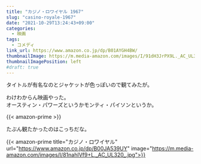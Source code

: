 ```yaml
---
title: "カジノ・ロワイヤル 1967"
slug: "casino-royale-1967"
date: "2021-10-29T13:24:43+09:00"
categories:
  - 映画
tags:
  - コメディ
link_url: https://www.amazon.co.jp/dp/B01AYGH4BW/
thumbnailImage: https://m.media-amazon.com/images/I/91dH3JrPX9L._AC_UL320_.jpg
thumbnailImagePosition: left
#draft: true
---
```

タイトルが有名なのとジャケットが色っぽいので観てみたが。
<!--more-->
わけわからん映画やった。  
オースティン・パワーズというかモンティ・パイソンというか。

{{< amazon-prime >}}

たぶん観たかったのはこっちだな。

{{< amazon-prime title="カジノ・ロワイヤル" url="https://www.amazon.co.jp/dp/B00JA539UY" image="https://m.media-amazon.com/images/I/81nahIVf9+L._AC_UL320_.jpg">}}
